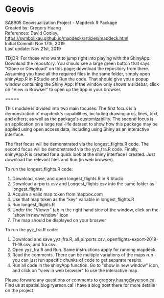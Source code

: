 # Geovis
SA8905 Geovisualization Project - Mapdeck R Package  
Created by: Gregory Huang  
References: David Cooley, https://symbolixau.github.io/mapdeck/articles/mapdeck.html  
Initial Commit: Nov 17th, 2019  
Last update:    Nov 21st, 2019

TD;DR: For those who want to jump right into playing with the ShinyApp:  
Download the repository. You should see a large green button that says "Clone or Download" on this page; download the repository from there. Assuming you have all the required files in the same folder, simply open shinyApp.R in RStudio and Run the code. That should give you a popup window containing the Shiny App. If the window only shows a slidebar, click on "View in Browser" to open up the app in your browser.  

=====  

This module is divided into two main focuses. The first focus is a demonstration of mapdeck's capabilities, including drawing arcs, lines, text, and others; as well as the package's customizability. The second focus is an application on a large real-life dataset to show how this package may be applied using open access data, including using Shiny as an interactive interface.  


The first focus will be demonstrated via the longest_flights.R code. The second focus will be demonstrated via the yyz_fra.R code. Finally, shinyApp.R is created for a quick look at the shiny interface I created. Just download the relevant files and Run (in web browser). 

To run the longest_flights.R code:  
1. Download, save, and open longest_flights.R in R Studio  
2. Download airports.csv and Longest_flights.csv into the same folder as longest_flights  
3. Acquire a valid map token from mapbox.com  
4. Use that map token as the "key" variable in longest_flights.R  
5. Run longest_flights.R  
6. Under the "Viewer" tab in the right hand side of the window, click on the "show in new window" icon  
7. The map should be displayed on your broswer  

To run the yyz_fra.R code:  
1. Download and save yyz_fra.R, all_airports.csv, openflights-export-2019-11-19.csv, and fra.csv.  
2. Open yyz_fra.R and Run. Same instructions apply for running mapdeck.  
3. Read the comments. There can be multiple variations of the maps run - you can just run specific chunks of code to get separate results.    
4. Run all code in the shinyApp function. Go to "show in new window" icon, and click on "view in web browser" to use the interactive map.  


Please forward any questions or comments to gregory.huang@ryerson.ca.   
Find us at spatial.blog.ryerson.ca! I have a blog post there for more details on the project.    


